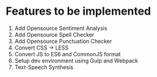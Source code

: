 # Features to be implemented

1. Add Opensource Sentiment Analysis
2. Add Opensource Spell Checker
3. Add Opensource Punctuation Checker
4. Convert CSS -> LESS
5. Convert JS to ES6 and CommonJS format
6. Setup dev environment using Gulp and Webpack
7. Text-Speech Synthesis
